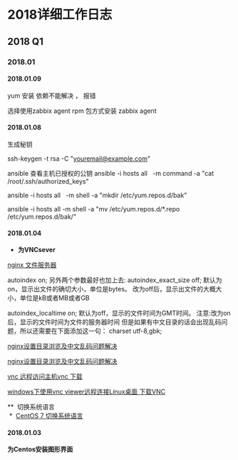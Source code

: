 # 2018详细工作日志







## 2018  Q1  



### 2018.01 


#### 2018.01.09

yum 安装 依赖不能解决 ， 报错

选择使用zabbix agent rpm 包方式安装 zabbix  agent 







#### 2018.01.08

生成秘钥

ssh-keygen -t rsa -C "youremail@example.com"

ansible 查看主机已授权的公钥
ansible -i hosts all   -m  command  -a "cat /root/.ssh/authorized_keys"



ansible -i hosts all   -m  shell  -a "mkdir /etc/yum.repos.d/bak"

ansible -i hosts all   -m  shell  -a "mv /etc/yum.repos.d/*.repo  /etc/yum.repos.d/bak/"








#### 2018.01.04 

* **为VNCsever**
 
 [nginx 文件服务器](http://blog.51cto.com/shower/1887206)
 
 
 autoindex on;
另外两个参数最好也加上去:
autoindex_exact_size off;
默认为on，显示出文件的确切大小，单位是bytes。
改为off后，显示出文件的大概大小，单位是kB或者MB或者GB

autoindex_localtime on;
默认为off，显示的文件时间为GMT时间。
注意:改为on后，显示的文件时间为文件的服务器时间
但是如果有中文目录的话会出现乱码问题，所以还需要在下面添加这一句：
charset utf-8,gbk;

 [nginx设置目录浏览及中文乱码问题解决](https://wangheng.org/nginx-set-directory-browsing-and-solve-the-problem-of-chinese-garbled.html)
 
 [nginx设置目录浏览及中文乱码问题解决](http://blog.csdn.net/w657395940/article/details/50241771)
 
 
 [vnc 远程访问主机vnc 下载](http://www.ihacksoft.com/vnc-realvnc-5.html)
 
 
 [windows下使用vnc viewer远程连接Linux桌面 ](http://blog.51cto.com/nameyjj/582965)
 [下载VNC](https://pan.baidu.com/share/link?shareid=405018&uk=321447710&errno=0&errmsg=Auth%20Login%20Sucess&&bduss=&ssnerror=0&traceid=)
 
 **  切换系统语言   
  *  [CentOS 7 切换系统语言](https://www.yanning.wang/archives/244.html)
 
 


#### 2018.01.03 

**为Centos安装图形界面**



